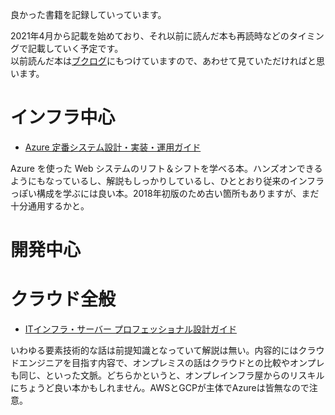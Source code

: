 良かった書籍を記録していっています。

2021年4月から記載を始めており、それ以前に読んだ本も再読時などのタイミングで記載していく予定です。  
以前読んだ本は[ブクログ](https://booklog.jp/users/08thse)にもつけていますので、あわせて見ていただければと思います。

# インフラ中心

* [Azure 定番システム設計・実装・運用ガイド](https://www.nikkeibp.co.jp/atclpubmkt/book/18/P53790/)

Azure を使った Web システムのリフト＆シフトを学べる本。ハンズオンできるようにもなっているし、解説もしっかりしているし、ひととおり従来のインフラっぽい構成を学ぶには良い本。2018年初版のため古い箇所もありますが、まだ十分通用するかと。

# 開発中心

# クラウド全般

* [ITインフラ・サーバー プロフェッショナル設計ガイド](https://www.shuwasystem.co.jp/book/9784798062679.html)

いわゆる要素技術的な話は前提知識となっていて解説は無い。内容的にはクラウドエンジニアを目指す内容で、オンプレミスの話はクラウドとの比較やオンプレも同じ、といった文脈。どちらかというと、オンプレインフラ屋からのリスキルにちょうど良い本かもしれません。AWSとGCPが主体でAzureは皆無なので注意。

